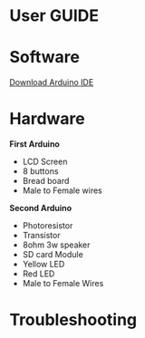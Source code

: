 # User GUIDE

# Software

[Download Arduino IDE](https://www.arduino.cc/en/software)

# Hardware

**First Arduino**
- LCD Screen
- 8 buttons
- Bread board
- Male to Female wires

**Second Arduino**
- Photoresistor
- Transistor
- 8ohm 3w speaker
- SD card Module
- Yellow LED
- Red LED
- Male to Female Wires

# Troubleshooting

  
  
